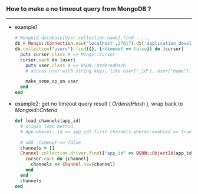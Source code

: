 ### How to make a no timeout query from MongoDB ?
- - -

* example1

    ```ruby
    # Mongoid.database[User.collection.name].find......
    db = Mongo::Connection.new('localhost',27017).db('application_development')
    db.collection("users").find({}, {:timeout => false}) do |cursor|
      puts cursor.class # => Mongo::Cursor
      cursor.each do |user|
        puts user.class # => BSON::OrderedHash
        # access user with string keys, like user["_id"], user["name"]

        make_some_op_on user
      end
    end
    ```

* example2: get no timeout query result ( *OrderedHash* ), wrap back to *Mongoid::Criteria*

    ```ruby
    def load_channels(app_id)
      # origin load method
      # App.where(:_id => app_id).first.channels.where(:enabled => true)

      # add :timeout => false
      channels = []
      Channel.collection.driver.find({"app_id" => BSON::ObjectId(app_id)}, {:timeout => false}) do |cursor|
        cursor.each do |channel|
          channels << Channel.new(channel)
        end
      end
      channels
    end
    ```

